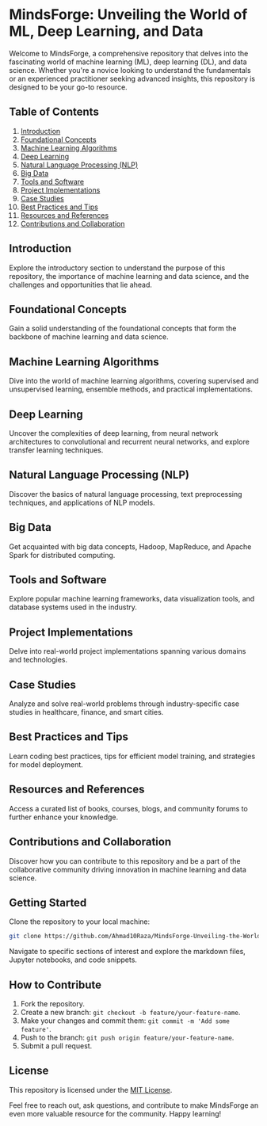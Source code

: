 # MindsForge: Unveiling the World of ML, Deep Learning, and Data

Welcome to MindsForge, a comprehensive repository that delves into the fascinating world of machine learning (ML), deep learning (DL), and data science. Whether you're a novice looking to understand the fundamentals or an experienced practitioner seeking advanced insights, this repository is designed to be your go-to resource.

## Table of Contents

1. [Introduction](#introduction)
2. [Foundational Concepts](#foundational-concepts)
3. [Machine Learning Algorithms](#machine-learning-algorithms)
4. [Deep Learning](#deep-learning)
5. [Natural Language Processing (NLP)](#nlp)
6. [Big Data](#big-data)
7. [Tools and Software](#tools-and-software)
8. [Project Implementations](#project-implementations)
9. [Case Studies](#case-studies)
10. [Best Practices and Tips](#best-practices-and-tips)
11. [Resources and References](#resources-and-references)
12. [Contributions and Collaboration](#contributions-and-collaboration)

## Introduction

Explore the introductory section to understand the purpose of this repository, the importance of machine learning and data science, and the challenges and opportunities that lie ahead.

## Foundational Concepts

Gain a solid understanding of the foundational concepts that form the backbone of machine learning and data science.

## Machine Learning Algorithms

Dive into the world of machine learning algorithms, covering supervised and unsupervised learning, ensemble methods, and practical implementations.

## Deep Learning

Uncover the complexities of deep learning, from neural network architectures to convolutional and recurrent neural networks, and explore transfer learning techniques.

## Natural Language Processing (NLP)

Discover the basics of natural language processing, text preprocessing techniques, and applications of NLP models.

## Big Data

Get acquainted with big data concepts, Hadoop, MapReduce, and Apache Spark for distributed computing.

## Tools and Software

Explore popular machine learning frameworks, data visualization tools, and database systems used in the industry.

## Project Implementations

Delve into real-world project implementations spanning various domains and technologies.

## Case Studies

Analyze and solve real-world problems through industry-specific case studies in healthcare, finance, and smart cities.

## Best Practices and Tips

Learn coding best practices, tips for efficient model training, and strategies for model deployment.

## Resources and References

Access a curated list of books, courses, blogs, and community forums to further enhance your knowledge.

## Contributions and Collaboration

Discover how you can contribute to this repository and be a part of the collaborative community driving innovation in machine learning and data science.

## Getting Started

Clone the repository to your local machine:

```bash
git clone https://github.com/Ahmad10Raza/MindsForge-Unveiling-the-World-of-ML-Deep-Learning-and-Data.git
```

Navigate to specific sections of interest and explore the markdown files, Jupyter notebooks, and code snippets.

## How to Contribute

1. Fork the repository.
2. Create a new branch: `git checkout -b feature/your-feature-name`.
3. Make your changes and commit them: `git commit -m 'Add some feature'`.
4. Push to the branch: `git push origin feature/your-feature-name`.
5. Submit a pull request.

## License

This repository is licensed under the [MIT License](LICENSE).

Feel free to reach out, ask questions, and contribute to make MindsForge an even more valuable resource for the community. Happy learning!
